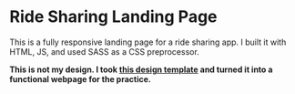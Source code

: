 # Ride Sharing Landing Page

This is a fully responsive landing page for a ride sharing app. I built it with HTML, JS, and used SASS as a CSS preprocessor.

**This is not my design. I took [this design template](https://www.uxcrush.com/ride-sharing-figma-website-template/) and turned it into a functional webpage for the practice.**
